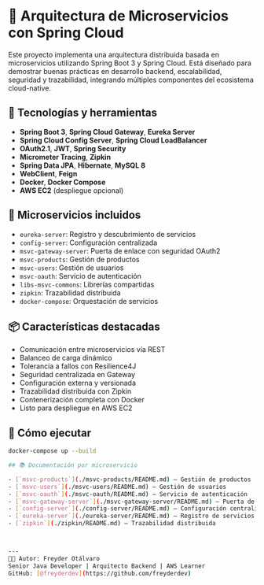# 🧠 Arquitectura de Microservicios con Spring Cloud

Este proyecto implementa una arquitectura distribuida basada en microservicios utilizando Spring Boot 3 y Spring Cloud. Está diseñado para demostrar buenas prácticas en desarrollo backend, escalabilidad, seguridad y trazabilidad, integrando múltiples componentes del ecosistema cloud-native.

## 🚀 Tecnologías y herramientas

- **Spring Boot 3**, **Spring Cloud Gateway**, **Eureka Server**
- **Spring Cloud Config Server**, **Spring Cloud LoadBalancer**
- **OAuth2.1**, **JWT**, **Spring Security**
- **Micrometer Tracing**, **Zipkin**
- **Spring Data JPA**, **Hibernate**, **MySQL 8**
- **WebClient**, **Feign**
- **Docker**, **Docker Compose**
- **AWS EC2** (despliegue opcional)

## 🧩 Microservicios incluidos

- `eureka-server`: Registro y descubrimiento de servicios
- `config-server`: Configuración centralizada
- `msvc-gateway-server`: Puerta de enlace con seguridad OAuth2
- `msvc-products`: Gestión de productos
- `msvc-users`: Gestión de usuarios
- `msvc-oauth`: Servicio de autenticación
- `libs-msvc-commons`: Librerías compartidas
- `zipkin`: Trazabilidad distribuida
- `docker-compose`: Orquestación de servicios

## 📦 Características destacadas

- Comunicación entre microservicios vía REST
- Balanceo de carga dinámico
- Tolerancia a fallos con Resilience4J
- Seguridad centralizada en Gateway
- Configuración externa y versionada
- Trazabilidad distribuida con Zipkin
- Contenerización completa con Docker
- Listo para despliegue en AWS EC2

## 🧪 Cómo ejecutar

```bash
docker-compose up --build

## 📚 Documentación por microservicio

- [`msvc-products`](./msvc-products/README.md) – Gestión de productos
- [`msvc-users`](./msvc-users/README.md) – Gestión de usuarios
- [`msvc-oauth`](./msvc-oauth/README.md) – Servicio de autenticación
- [`msvc-gateway-server`](./msvc-gateway-server/README.md) – Puerta de enlace y seguridad
- [`config-server`](./config-server/README.md) – Configuración centralizada
- [`eureka-server`](./eureka-server/README.md) – Registro de servicios
- [`zipkin`](./zipkin/README.md) – Trazabilidad distribuida



---
👨‍💻 Autor: Freyder Otálvaro  
Senior Java Developer | Arquitecto Backend | AWS Learner  
GitHub: [@freyderdev](https://github.com/freyderdev)


